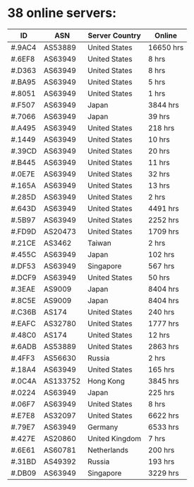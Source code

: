 # 38 online servers:

| ID | ASN | Server Country | Online |
| ------ | ------ | ------ | ------ |
| #.9AC4 | AS53889 | United States | 16650 hrs |
| #.6EF8 | AS63949 | United States | 8 hrs |
| #.D363 | AS63949 | United States | 8 hrs |
| #.BA95 | AS63949 | United States | 5 hrs |
| #.8051 | AS63949 | United States | 1 hrs |
| #.F507 | AS63949 | Japan | 3844 hrs |
| #.7066 | AS63949 | Japan | 39 hrs |
| #.A495 | AS63949 | United States | 218 hrs |
| #.1449 | AS63949 | United States | 10 hrs |
| #.39CD | AS63949 | United States | 20 hrs |
| #.B445 | AS63949 | United States | 11 hrs |
| #.0E7E | AS63949 | United States | 32 hrs |
| #.165A | AS63949 | United States | 13 hrs |
| #.285D | AS63949 | United States | 2 hrs |
| #.643D | AS63949 | United States | 4491 hrs |
| #.5B97 | AS63949 | United States | 2252 hrs |
| #.FD9D | AS20473 | United States | 1709 hrs |
| #.21CE | AS3462 | Taiwan | 2 hrs |
| #.455C | AS63949 | Japan | 102 hrs |
| #.DF53 | AS63949 | Singapore | 567 hrs |
| #.DCF9 | AS63949 | United States | 50 hrs |
| #.3EAE | AS9009 | Japan | 8404 hrs |
| #.8C5E | AS9009 | Japan | 8404 hrs |
| #.C36B | AS174 | United States | 240 hrs |
| #.EAFC | AS32780 | United States | 1777 hrs |
| #.48C0 | AS174 | United States | 12 hrs |
| #.6ADB | AS53889 | United States | 2863 hrs |
| #.4FF3 | AS56630 | Russia | 2 hrs |
| #.18A4 | AS63949 | United States | 165 hrs |
| #.0C4A | AS133752 | Hong Kong | 3845 hrs |
| #.0224 | AS63949 | Japan | 225 hrs |
| #.06F7 | AS63949 | United States | 8 hrs |
| #.E7E8 | AS32097 | United States | 6622 hrs |
| #.79E7 | AS63949 | Germany | 6533 hrs |
| #.427E | AS20860 | United Kingdom | 7 hrs |
| #.6E61 | AS60781 | Netherlands | 200 hrs |
| #.31BD | AS49392 | Russia | 193 hrs |
| #.DB09 | AS63949 | Singapore | 3229 hrs |

